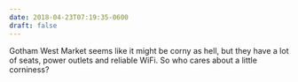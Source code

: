```yaml
---
date: 2018-04-23T07:19:35-0600
draft: false
---
```


Gotham West Market seems like it might be corny as hell, but they have a lot of seats, power outlets and reliable WiFi. So who cares about a little corniness?


